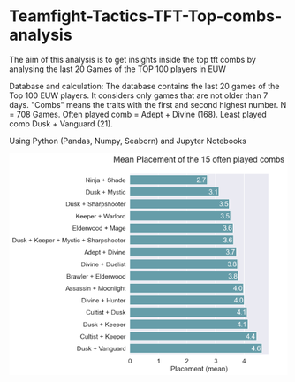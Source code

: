 # Teamfight-Tactics-TFT-Top-combs-analysis
The aim of this analysis is to get insights inside the top tft combs by analysing the last 20 Games of the TOP 100 players in EUW

Database and calculation: The database contains the last 20 games of the Top 100 EUW players. It considers only games that are not older than 7 days. "Combs" means the traits with the first and second highest number. N = 708 Games. Often played comb = Adept + Divine (168). Least played comb Dusk + Vanguard (21). 

Using Python (Pandas, Numpy, Seaborn) and Jupyter Notebooks

![alt text](https://github.com/j00nas/Teamfight-Tactics-TFT-Top-combs-analysis/blob/main/tfttop15combs.png?raw=true)
